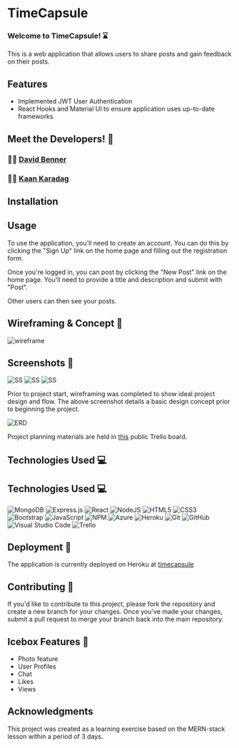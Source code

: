 # TimeCapsule

### Welcome to TimeCapsule! ⌛

This is a web application that allows users to share posts and gain feedback on their posts.

## Features

- Implemented JWT User Authentication
- React Hooks and Material UI to ensure application uses up-to-date frameworks

## Meet the Developers! 🤝

### 🧑‍💻 [David Benner](https://github.com/davebenner14)

### 🧑‍💻 [Kaan Karadag](https://github.com/scaev)

## Installation

## Usage

To use the application, you'll need to create an account. You can do this by clicking the "Sign Up" link on the home page and filling out the registration form.

Once you're logged in, you can post by clicking the "New Post" link on the home page. You'll need to provide a title and description and submit with "Post".

Other users can then see your posts.

## Wireframing & Concept 📝

![wireframe](https://i.imgur.com/PGtNKSw.png)

## Screenshots 📝

![SS](https://i.imgur.com/kGt2UwV.png)
![SS](https://i.imgur.com/hag84cl.png)
![SS](https://i.imgur.com/gNcJaDk.png)

Prior to project start, wireframing was completed to show ideal project design and flow. The above screenshot details a basic design concept prior to beginning the project.

![ERD](https://i.imgur.com/L7yoo3o.png)

Project planning materials are held in [this](https://trello.com/b/64CyLMsH/time-capsule) public Trello board.

## Technologies Used 💻

## Technologies Used 💻
![MongoDB](https://img.shields.io/badge/MongoDB-%234ea94b.svg?style=for-the-badge&logo=mongodb&logoColor=white)
![Express.js](https://img.shields.io/badge/express.js-%23404d59.svg?style=for-the-badge&logo=express&logoColor=%2361DAFB)
![React](https://img.shields.io/badge/react-%2320232a.svg?style=for-the-badge&logo=react&logoColor=%2361DAFB)
![NodeJS](https://img.shields.io/badge/node.js-6DA55F?style=for-the-badge&logo=node.js&logoColor=white)
![HTML5](https://img.shields.io/badge/html5-%23E34F26.svg?style=for-the-badge&logo=html5&logoColor=white)
![CSS3](https://img.shields.io/badge/css3-%231572B6.svg?style=for-the-badge&logo=css3&logoColor=white)
![Bootstrap](https://img.shields.io/badge/bootstrap-%23563D7C.svg?style=for-the-badge&logo=bootstrap&logoColor=white)
![JavaScript](https://img.shields.io/badge/javascript-%23323330.svg?style=for-the-badge&logo=javascript&logoColor=%23F7DF1E)
![NPM](https://img.shields.io/badge/NPM-%23000000.svg?style=for-the-badge&logo=npm&logoColor=white)
![Azure](https://img.shields.io/badge/azure-%230072C6.svg?style=for-the-badge&logo=microsoftazure&logoColor=white)
![Heroku](https://img.shields.io/badge/heroku-%23430098.svg?style=for-the-badge&logo=heroku&logoColor=white)
![Git](https://img.shields.io/badge/git-%23F05033.svg?style=for-the-badge&logo=git&logoColor=white)
![GitHub](https://img.shields.io/badge/github-%23121011.svg?style=for-the-badge&logo=github&logoColor=white)
![Visual Studio Code](https://img.shields.io/badge/Visual%20Studio%20Code-0078d7.svg?style=for-the-badge&logo=visual-studio-code&logoColor=white)
![Trello](https://img.shields.io/badge/Trello-%23026AA7.svg?style=for-the-badge&logo=Trello&logoColor=white)

## Deployment 🚀
The application is currently deployed on Heroku at [timecapsule](https://timecapsule.herokuapp.com/)

## Contributing 🙏

If you'd like to contribute to this project, please fork the repository and create a new branch for your changes. Once you've made your changes, submit a pull request to merge your branch back into the main repository.

## Icebox Features 🧊
- Photo feature
- User Profiles
- Chat
- Likes
- Views

## Acknowledgments

This project was created as a learning exercise based on the MERN-stack lesson within a period of 3 days.

